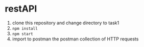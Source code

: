 # restAPI
1. clone this repository and change directory to task1
2. `npm install`
3. `npm start`
2. import to postman the postman collection of HTTP requests 
